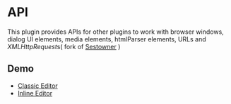 # API

This plugin provides APIs for other plugins to work with browser windows, dialog UI elements, media elements, htmlParser elements, URLs and *XMLHttpRequest*s( fork of <a href=https://github.com/Sestowner target=_blank> Sestowner</a> )

## Demo

- [Classic Editor](https://akilli.github.io/ckeditor4-build-classic/demo)
- [Inline Editor](https://akilli.github.io/ckeditor4-build-inline/demo)
